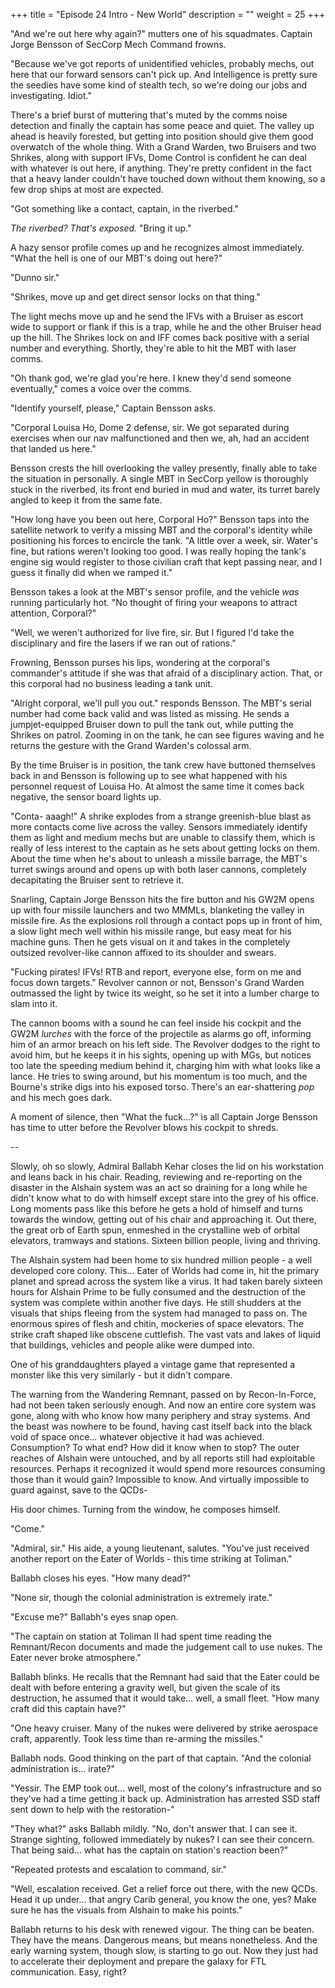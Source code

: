 +++
title = "Episode 24 Intro - New World"
description = ""
weight = 25
+++

"And we're out here why again?" mutters one of his squadmates. Captain Jorge Bensson of SecCorp Mech Command frowns.

"Because we've got reports of unidentified vehicles, probably mechs, out here that our forward sensors can't pick up. And Intelligence is pretty sure the seedies have some kind of stealth tech, so we're doing our jobs and investigating. Idiot."

There's a brief burst of muttering that's muted by the comms noise detection and finally the captain has some peace and quiet. The valley up ahead is heavily forested, but getting into position should give them good overwatch of the whole thing. With a Grand Warden, two Bruisers and two Shrikes, along with support IFVs, Dome Control is confident he can deal with whatever is out here, if anything. They're pretty confident in the fact that a heavy lander couldn't have touched down without them knowing, so a few drop ships at most are expected.  

"Got something like a contact, captain, in the riverbed."

*The riverbed? That's exposed.* "Bring it up."

A hazy sensor profile comes up and he recognizes almost immediately. "What the hell is one of our MBT's doing out here?"

"Dunno sir."

"Shrikes, move up and get direct sensor locks on that thing."

The light mechs move up and he send the IFVs with a Bruiser as escort wide to support or flank if this is a trap, while he and the other Bruiser head up the hill. The Shrikes lock on and IFF comes back positive with a serial number and everything. Shortly, they're able to hit the MBT with laser comms. 

"Oh thank god, we're glad you're here. I knew they'd send someone eventually," comes a voice over the comms.

"Identify yourself, please," Captain Bensson asks.

"Corporal Louisa Ho, Dome 2 defense, sir. We got separated during exercises when our nav malfunctioned and then we, ah, had an accident that landed us here."

Bensson crests the hill overlooking the valley presently, finally able to take the situation in personally. A single MBT in SecCorp yellow is thoroughly stuck in the riverbed, its front end buried in mud and water, its turret barely angled to keep it from the same fate.

"How long have you been out here, Corporal Ho?" Bensson taps into the satellite network to verify a missing MBT and the corporal's identity while positioning his forces to encircle the tank. "A little over a week, sir. Water's fine, but rations weren't looking too good. I was really hoping the tank's engine sig would register to those civilian craft that kept passing near, and I guess it finally did when we ramped it."

Bensson takes a look at the MBT's sensor profile, and the vehicle *was* running particularly hot. "No thought of firing your weapons to attract attention, Corporal?"

"Well, we weren't authorized for live fire, sir. But I figured I'd take the disciplinary and fire the lasers if we ran out of rations."

Frowning, Bensson purses his lips, wondering at the corporal's commander's attitude if she was that afraid of a disciplinary action. That, or this corporal had no business leading a tank unit.

"Alright corporal, we'll pull you out." responds Bensson. The MBT's serial number had come back valid and was listed as missing. He sends a jumpjet-equipped Bruiser down to pull the tank out, while putting the Shrikes on patrol. Zooming in on the tank, he can see figures waving and he returns the gesture with the Grand Warden's colossal arm. 

By the time Bruiser is in position, the tank crew have buttoned themselves back in and Bensson is following up to see what happened with his personnel request of Louisa Ho. At almost the same time it comes back negative, the sensor board lights up.

"Conta- aaagh!" A shrike explodes from a strange greenish-blue blast as more contacts come live across the valley. Sensors immediately identify them as light and medium mechs but are unable to classify them, which is really of less interest to the captain as he sets about getting locks on them. About the time when he's about to unleash a missile barrage, the MBT's turret swings around and opens up with both laser cannons, completely decapitating the Bruiser sent to retrieve it.

Snarling, Captain Jorge Bensson hits the fire button and his GW2M opens up with four missile launchers and two MMMLs, blanketing the valley in missile fire. As the explosions roll through a contact pops up in front of him, a slow light mech well within his missile range, but easy meat for his machine guns. Then he gets visual on it and takes in the completely outsized revolver-like cannon affixed to its shoulder and swears.

"Fucking pirates! IFVs! RTB and report, everyone else, form on me and focus down targets." Revolver cannon or not, Bensson's Grand Warden outmassed the light by twice its weight, so he set it into a lumber charge to slam into it. 

The cannon booms with a sound he can feel inside his cockpit and the GW2M *lurches* with the force of the projectile as alarms go off, informing him of an armor breach on his left side. The Revolver dodges to the right to avoid him, but he keeps it in his sights, opening up with MGs, but notices too late the speeding medium behind it, charging him with what looks like a lance. He tries to swing around, but his momentum is too much, and the Bourne's strike digs into his exposed torso. There's an ear-shattering *pop* and his mech goes dark.

A moment of silence, then "What the fuck...?" is all Captain Jorge Bensson has time to utter before the Revolver blows his cockpit to shreds.

--

Slowly, oh so slowly, Admiral Ballabh Kehar closes the lid on his workstation and leans back in his chair. Reading, reviewing and re-reporting on the disaster in the Alshain system was an act so draining for a long while he didn't know what to do with himself except stare into the grey of his office. Long moments pass like this before he gets a hold of himself and turns towards the window, getting out of his chair and approaching it. Out there, the great orb of Earth spun, enmeshed in the crystalline web of orbital elevators, tramways and stations. Sixteen billion people, living and thriving. 

The Alshain system had been home to six hundred million people - a well developed core colony. This... Eater of Worlds had come in, hit the primary planet and spread across the system like a virus. It had taken barely sixteen hours for Alshain Prime to be fully consumed and the destruction of the system was complete within another five days. He still shudders at the visuals that ships fleeing from the system had managed to pass on. The enormous spires of flesh and chitin, mockeries of space elevators. The strike craft shaped like obscene cuttlefish. The vast vats and lakes of liquid that buildings, vehicles and people alike were dumped into. 

One of his granddaughters played a vintage game that represented a monster like this very similarly - but it didn't compare. 

The warning from the Wandering Remnant, passed on by Recon-In-Force, had not been taken seriously enough. And now an entire core system was gone, along with who know how many periphery and stray systems. And the beast was nowhere to be found, having cast itself back into the black void of space once... whatever objective it had was achieved. Consumption? To what end? How did it know when to stop? The outer reaches of Alshain were untouched, and by all reports still had exploitable resources. Perhaps it recognized it would spend more resources consuming those than it would gain? Impossible to know. And virtually impossible to guard against, save to the QCDs-

His door chimes. Turning from the window, he composes himself.

"Come."

"Admiral, sir." His aide, a young lieutenant, salutes. "You've just received another report on the Eater of Worlds - this time striking at Toliman."

Ballabh closes his eyes. "How many dead?"

"None sir, though the colonial administration is extremely irate."

"Excuse me?" Ballabh's eyes snap open. 

"The captain on station at Toliman II had spent time reading the Remnant/Recon documents and made the judgement call to use nukes. The Eater never broke atmosphere."

Ballabh blinks. He recalls that the Remnant had said that the Eater could be dealt with before entering a gravity well, but given the scale of its destruction, he assumed that it would take... well, a small fleet. "How many craft did this captain have?"

"One heavy cruiser. Many of the nukes were delivered by strike aerospace craft, apparently. Took less time than re-arming the missiles."

Ballabh nods. Good thinking on the part of that captain. "And the colonial administration is... irate?"

"Yessir. The EMP took out... well, most of the colony's infrastructure and so they've had a time getting it back up. Administration has arrested SSD staff sent down to help with the restoration-"

"They what?" asks Ballabh mildly. "No, don't answer that. I can see it. Strange sighting, followed immediately by nukes? I can see their concern. That being said... what has the captain on station's reaction been?"

"Repeated protests and escalation to command, sir."

"Well, escalation received. Get a relief force out there, with the new QCDs. Head it up under... that angry Carib general, you know the one, yes? Make sure he has the visuals from Alshain to make his points."

Ballabh returns to his desk with renewed vigour. The thing can be beaten. They have the means. Dangerous means, but means nonetheless. And the early warning system, though slow, is starting to go out. Now they just had to accelerate their deployment and prepare the galaxy for FTL communication. Easy, right?